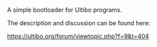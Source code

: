 A simple bootloader for Ultibo programs. 

The description and discussion can be found here:

https://ultibo.org/forum/viewtopic.php?f=9&t=404
